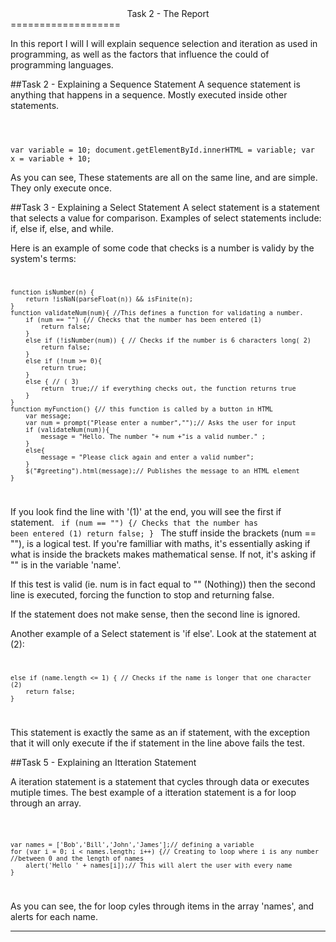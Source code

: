 <center>Task 2 - The Report</center>
===================

In this report I will I will explain sequence selection and iteration as used in programming, as well as the factors that influence the could of programming languages.

##Task 2 - Explaining a Sequence Statement
A sequence statement is anything that happens in a sequence. Mostly executed inside other statements.

<code>

var variable = 10;
document.getElementById.innerHTML = variable;
var x = variable + 10;
</code>

As you can see, These statements are all on the same line, and are simple. They only execute once.

##Task 3 - Explaining a Select Statement
A select statement is a statement that selects a value for comparison. Examples of select statements include: if, else if, else, and while.

Here is an example of some code that checks is a number is validy by the system's terms:
<code>

    function isNumber(n) {
        return !isNaN(parseFloat(n)) && isFinite(n);
    }
    function validateNum(num){ //This defines a function for validating a number.
        if (num == "") {// Checks that the number has been entered (1)
            return false;
        }
        else if (!isNumber(num)) { // Checks if the number is 6 characters long( 2)
            return false;
        }
    	else if (!num >= 0){
    		return true;
    	}
        else { // ( 3)
            return  true;// if everything checks out, the function returns true
        }
    }
    function myFunction() {// this function is called by a button in HTML
        var message;
        var num = prompt("Please enter a number","");// Asks the user for input
        if (validateNum(num)){
            message = "Hello. The number "+ num +"is a valid number." ;
        }
        else{
            message = "Please click again and enter a valid number";
        }
        $("#greeting").html(message);// Publishes the message to an HTML element    
    }
</code>

If you look find the line with '(1)' at the end, you will see the first if statement.
<code>
    if (num == "") {/ Checks that the number has been entered (1)
        return false;
    }
</code>
The stuff inside the brackets (num == ""), is a logical test. If you're familliar with maths, it's essentially asking if what is inside the brackets makes mathematical sense. If not, it's asking if "" is in the variable 'name'.

If this test is valid (ie. num is in fact equal to "" (Nothing)) then the second line is executed, forcing the function to stop and returning false.

If the statement does not make sense, then the second line is ignored.

Another example of a Select statement is 'if else'. Look at the statement at (2):
<code>

	else if (name.length <= 1) { // Checks if the name is longer that one character (2)
		return false;
	}
</code>

This statement is exactly the same as an if statement, with the exception that it will only execute if the if statement in the line above fails the test.


##Task 5 - Explaining an Itteration Statement

A iteration statement is a statement that cycles through data or executes mutiple times. The best example of a itteration statement is a for loop through an array.

<code>

	var names = ['Bob','Bill','John','James'];// defining a variable
	for (var i = 0; i < names.length; i++) {// Creating to loop where i is any number					//between 0 and the length of names
		alert('Hello ' + names[i]);// This will alert the user with every name
	}
</code>

As you can see, the for loop cyles through items in the array 'names', and alerts for each name.

---------------------
